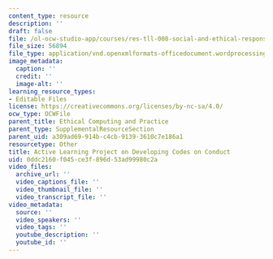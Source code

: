 ```yaml
---
content_type: resource
description: ''
draft: false
file: /ol-ocw-studio-app/courses/res-tll-008-social-and-ethical-responsibilities-of-computing-serc/0ddc2160f045ce3f896d53ad99980c2a_RES-TLL008F21-ALP_Open_Technologies_Open_Communities.docx
file_size: 56894
file_type: application/vnd.openxmlformats-officedocument.wordprocessingml.document
image_metadata:
  caption: ''
  credit: ''
  image-alt: ''
learning_resource_types:
- Editable Files
license: https://creativecommons.org/licenses/by-nc-sa/4.0/
ocw_type: OCWFile
parent_title: Ethical Computing and Practice
parent_type: SupplementalResourceSection
parent_uid: a309ad69-914b-c4cb-9139-3610c7e186a1
resourcetype: Other
title: Active Learning Project on Developing Codes on Conduct
uid: 0ddc2160-f045-ce3f-896d-53ad99980c2a
video_files:
  archive_url: ''
  video_captions_file: ''
  video_thumbnail_file: ''
  video_transcript_file: ''
video_metadata:
  source: ''
  video_speakers: ''
  video_tags: ''
  youtube_description: ''
  youtube_id: ''
---
```

